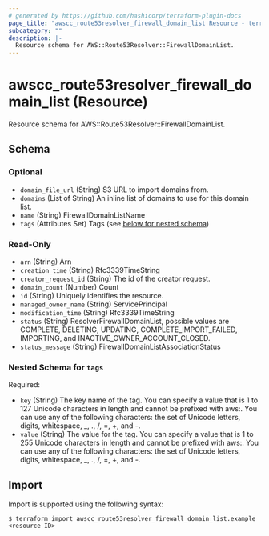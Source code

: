 ```yaml
---
# generated by https://github.com/hashicorp/terraform-plugin-docs
page_title: "awscc_route53resolver_firewall_domain_list Resource - terraform-provider-awscc"
subcategory: ""
description: |-
  Resource schema for AWS::Route53Resolver::FirewallDomainList.
---
```


# awscc_route53resolver_firewall_domain_list (Resource)

Resource schema for AWS::Route53Resolver::FirewallDomainList.



<!-- schema generated by tfplugindocs -->
## Schema

### Optional

- `domain_file_url` (String) S3 URL to import domains from.
- `domains` (List of String) An inline list of domains to use for this domain list.
- `name` (String) FirewallDomainListName
- `tags` (Attributes Set) Tags (see [below for nested schema](#nestedatt--tags))

### Read-Only

- `arn` (String) Arn
- `creation_time` (String) Rfc3339TimeString
- `creator_request_id` (String) The id of the creator request.
- `domain_count` (Number) Count
- `id` (String) Uniquely identifies the resource.
- `managed_owner_name` (String) ServicePrincipal
- `modification_time` (String) Rfc3339TimeString
- `status` (String) ResolverFirewallDomainList, possible values are COMPLETE, DELETING, UPDATING, COMPLETE_IMPORT_FAILED, IMPORTING, and INACTIVE_OWNER_ACCOUNT_CLOSED.
- `status_message` (String) FirewallDomainListAssociationStatus

<a id="nestedatt--tags"></a>
### Nested Schema for `tags`

Required:

- `key` (String) The key name of the tag. You can specify a value that is 1 to 127 Unicode characters in length and cannot be prefixed with aws:. You can use any of the following characters: the set of Unicode letters, digits, whitespace, _, ., /, =, +, and -.
- `value` (String) The value for the tag. You can specify a value that is 1 to 255 Unicode characters in length and cannot be prefixed with aws:. You can use any of the following characters: the set of Unicode letters, digits, whitespace, _, ., /, =, +, and -.

## Import

Import is supported using the following syntax:

```shell
$ terraform import awscc_route53resolver_firewall_domain_list.example <resource ID>
```
